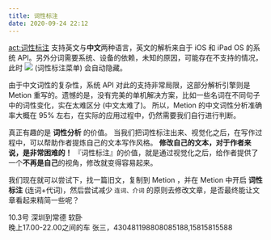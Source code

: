 ```yaml
---
title: 词性标注
date: 2020-09-24 22:12
---
```

<act:词性标注> 支持英文与**中文**两种语言，英文的解析来自于 iOS 和 iPad OS 的系统 API。另外分词需要系统、设备的依赖，未知的原因，可能存在不支持的情况，此时 ![](@@waveform) (词性标注菜单) 会自动隐藏。

由于中文词性的复杂性，系统 API 对此的支持非常局限，这部分解析引擎则是 Metion 重写的。遗憾的是，没有完美的单机解决方案，比如一些名词在不同句子中的词性变化，实在太难区分 (中文太难了)。
所以，Metion 的中文词性分析准确率大概在 95% 左右，在实际的应用过程中，仍然需要我们自行进行判断。

真正有趣的是 **词性分析** 的价值。
当我们把词性标注出来、视觉化之后，在写作过程中，可以帮助作者提炼自己的文本写作风格。
**修改自己的文本，对于作者来说，是非常困难的！**
『词性标注』的价值，就是通过视觉化之后，给作者提供了一个**不再是自己**的视角，修改就变得容易起来。

我们现在就可以尝试下，找一篇旧文，复制到 Metion ，并在 Metion 中开启 **词性标注** (连词+代词)，然后尝试减少 `连词、介词` 的原则去修改文章，是否最终能让文章看起来精简一些呢？


10.3号  深圳到常德 软卧  
晚上17.00-22.00之间的车
张三，430481198808085188,15815815588
